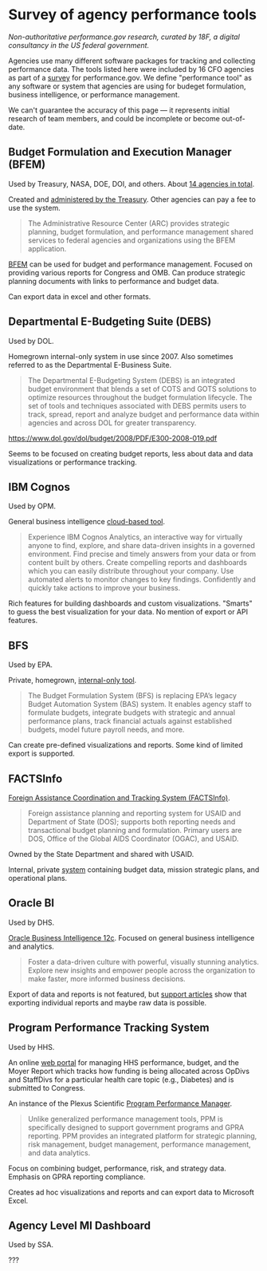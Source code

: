 # Survey of agency performance tools

_Non-authoritative performance.gov research, curated by 18F, a digital
consultancy in the US federal government._

Agencies use many different software packages for tracking and collecting
performance data. The tools listed here were included by 16 CFO agencies as part
of a [survey](https://drive.google.com/drive/folders/0B2stDO5hLAHkZUxPYy04X3F3dk0)
for performance.gov. We define "performance tool" as any software or system that
agencies are using for budeget formulation, business intelligence, or
performance management.

We can't guarantee the accuracy of this page — it represents initial research
of team members, and could be incomplete or become out-of-date.


## Budget Formulation and Execution Manager (BFEM)

Used by Treasury, NASA, DOE, DOI, and others. About [14 agencies in
total](https://www.tcg.com/our-work/treasury-budget-formulation-execution-manager-bfem-more-bang-for-your-buck/).

Created and [administered by the
Treasury](https://arc.publicdebt.treas.gov/financial_management_budget_formulation.htm).
Other agencies can pay a fee to use the system.

> The Administrative Resource Center (ARC) provides strategic planning, budget
> formulation, and performance management shared services to federal agencies
> and organizations using the BFEM application.

[BFEM](https://bfem.gov/bfem/login.seam?cid=33544) can be used for budget and
performance management. Focused on providing various reports for Congress and
OMB. Can produce strategic planning documents with links to performance and
budget data.

Can export data in excel and other formats.


## Departmental E-Budgeting Suite (DEBS)

Used by DOL.

Homegrown internal-only system in use since 2007. Also sometimes referred to as
the Departmental E-Business Suite.

> The Departmental E-Budgeting System (DEBS) is an integrated budget environment
> that blends a set of COTS and GOTS solutions to optimize resources throughout the budget
> formulation lifecycle. The set of tools and techniques associated with DEBS
> permits users to track, spread, report and analyze budget and performance data
> within agencies and across DOL for greater transparency.

https://www.dol.gov/dol/budget/2008/PDF/E300-2008-019.pdf

Seems to be focused on creating budget reports, less about data and data
visualizations or performance tracking.


## IBM Cognos

Used by OPM.

General business intelligence [cloud-based tool](https://www.ibm.com/products/cognos-analytics).

> Experience IBM Cognos Analytics, an interactive way for virtually anyone to
> find, explore, and share data-driven insights in a governed environment. Find
> precise and timely answers from your data or from content built by others.
> Create compelling reports and dashboards which you can easily distribute
> throughout your company. Use automated alerts to monitor changes to key
> findings. Confidently and quickly take actions to improve your business.

Rich features for building dashboards and custom visualizations. "Smarts" to
guess the best visualization for your data. No mention of export or API
features.


## BFS

Used by EPA.

Private, homegrown, [internal-only tool](https://bfssb.epa.gov/Account/Login?ReturnUrl=%2f).

> The Budget Formulation System (BFS) is replacing EPA’s legacy Budget
> Automation System (BAS) system. It enables agency staff to formulate budgets,
> integrate budgets with strategic and annual performance plans, track financial
> actuals against established budgets, model future payroll needs, and more.

Can create pre-defined visualizations and reports. Some kind of
limited export is supported.


## FACTSInfo

[Foreign Assistance Coordination and Tracking System (FACTSInfo)](https://www.usaid.gov/data/dataset/adfec9e6-635b-435a-a0a5-1e2d2a40450a).

> Foreign assistance planning and reporting system for USAID and Department of
> State (DOS); supports both reporting needs and transactional budget planning
> and formulation. Primary users are DOS, Office of the Global AIDS Coordinator
> (OGAC), and USAID.

Owned by the State Department and shared with USAID.

Internal, private [system](http://pdf.usaid.gov/pdf_docs/PCAAB918.pdf)
containing budget data, mission strategic plans, and operational plans.


## Oracle BI

Used by DHS.

[Oracle Business Intelligence
12c](https://www.oracle.com/solutions/business-analytics/business-intelligence/index.html).
Focused on general business intelligence and analytics.

> Foster a data-driven culture with powerful, visually stunning analytics.
> Explore new insights and empower people across the organization to make
> faster, more informed business decisions.

Export of data and reports is not featured, but [support
articles](https://docs.oracle.com/cloud/otbi11116/bifgen/BIFGN/exporting_report.htm)
show that exporting individual reports and maybe raw data is possible.


## Program Performance Tracking System

Used by HHS.

An online [web
portal](https://hhs-ppts.od.nih.gov/plexus/control?fromPage=x&toPage=/jsp/applications/visualscorecard/login.jsp&actionName=Cm_GotoPage)
for managing HHS performance, budget, and the Moyer Report which tracks how
funding is being allocated across OpDivs and StaffDivs for a particular health
care topic (e.g., Diabetes) and is submitted to Congress.

An instance of the Plexus Scientific [Program Performance
Manager](http://www.plexsci.com/program-performance-manager).

> Unlike generalized performance management tools, PPM is specifically designed
> to support government programs and GPRA reporting. PPM provides an integrated
> platform for strategic planning, risk management, budget management,
> performance management, and data analytics.

Focus on combining budget, performance, risk, and strategy data. Emphasis on
GPRA reporting compliance.

Creates ad hoc visualizations and reports and can export data to Microsoft Excel.


## Agency Level MI Dashboard

Used by SSA.

???
